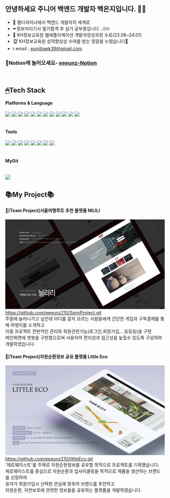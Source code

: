 ## 안녕하세요 주니어 백엔드 개발자 백은지입니다. 🙌🏻


- 👋 웹디자이너에서 백엔드 개발자의 세계로
- ✒정보처리기사 필기합격 후 실기 공부중입니다 ..🙄🙄
- 👀 KH정보교육원 웹애플리케이션 개발자양성과정 수료(23.08~24.01)
- 🏆 KH정보교육원 성적향상상 수여를 받는 영광을 누렸습니다🤩
- 📞 email : eunjibaek39@gmail.com 

### 🎈Notion에 놀러오세요- [eeeunz-Notion](https://www.notion.so/Hello-eeeun_g-_Developer-World-354163a125c24975a44b809846dfa26f?pvs=4)


<br>

## 🖱Tech Stack

#### Platforms & Language
<div align="left">
  <img src="https://img.shields.io/badge/Java-007396?style=flat&logo=Java&logoColor=white"/>
  <img src="https://img.shields.io/badge/HTML5-E34F26?style=flat&logo=HTML5&logoColor=white"/>
  <img src="https://img.shields.io/badge/JavaScript-F7DF1E?style=flat&logo=JavaScript&logoColor=white"/>
  <img src="https://img.shields.io/badge/CSS3-1572B6?style=flat&logo=CSS3&logoColor=white"/>
  <img src="https://img.shields.io/badge/OracleSQL-F80000?style=flat&logo=OracleSQL&logoColor=white"/>
  <img src="https://img.shields.io/badge/jQuery-0769AD?style=flat&logo=jQuery&logoColor=white"/>
  <img src="https://img.shields.io/badge/Spring-6DB33F?style=flat&logo=Spring&logoColor=white"/>
  <img src="https://img.shields.io/badge/Bootstrap-7952B3?style=flat&logo=Bootstrap&logoColor=white"/>
  <img src="https://img.shields.io/badge/MyBatis-FF4906?style=flat&logo=MyBatis&logoColor=white"/>
  <img src="https://img.shields.io/badge/AJAX-3A3A42?style=flat&logo=AJAX&logoColor=white"/>
  <img src="https://img.shields.io/badge/JSON-000000?style=flat&logo=JSON&logoColor=white"/>
  <img src="https://img.shields.io/badge/GSON-000000?style=flat&logo=GSON&logoColor=white"/>
</div>

<br>

#### Tools
<div align="left">
  <img src="https://img.shields.io/badge/Eclipse-2C2255?style=flat&logo=Eclipse&logoColor=white"/>
  <img src="https://img.shields.io/badge/Spring Tool Suite-6DB33F?style=flat&logo=Spting Tool Suite&logoColor=white"/>
  <img src="https://img.shields.io/badge/Visual Studio Code-007ACC?style=flat&logo=Visual Studio Code&logoColor=white"/>
  <img src="https://img.shields.io/badge/GitHub-181717?style=flat&logo=GitHub&logoColor=white"/>
  <img src="https://img.shields.io/badge/Apache Tomcat-F8DC75?style=flat&logo=Apache Tomcat&logoColor=white"/>
  <img src="https://img.shields.io/badge/Adobe Photoshop-31A8FF?style=flat&logo=Adobe Photoshop&logoColor=white"/>
  <img src="https://img.shields.io/badge/Adobe Illustrator-FF9A00?style=flat&logo=Adobe Illustrator&logoColor=white"/>
  <img src="https://img.shields.io/badge/Adobe Premiere Pro-9999FF?style=flat&logo=Adobe Premiere Pro&logoColor=white"/>
  
</div>
<br>

#### MyGit  <br><br>
<img src="https://github-readme-stats.vercel.app/api?username=eeeunz210&show_icons=true">
<br>

## 📚My Project📚
#### 📌[Team Project]서울여행루트 추천 플랫폼 NILILI
<img src="https://github.com/eeeunz210/SemiProject/raw/main/png/00_main.png"> <br>
https://github.com/eeeunz210/SemiProject.git <br>
주말에 놀러나가고 싶은데 어디를 갈지 모르는 사람들에게 간단한 게임과 구독결제를 통해 여행지를 소개하고 <br>
이중 프로젝트 전반적인 관리와 회원관련기능(로그인,회원가입,...등등등)을 구현 <br> 
메인화면에 챗봇을 구현함으로써 사용자의 편리성과 접근성을 높힐수 있도록 구성하여 개발하였습니다. <br>

#### 📌[Team Project]자원순환정보 공유 플랫폼 Little Eco
<img src = "https://github.com/eeeunz210/littleEco/raw/main/png/00_main.png"><br>
https://github.com/eeeunz210/littleEco.git <br>
'제로웨이스트'를 주제로 자원순환정보를 공유할 목적으로 프로젝트를 기획했습니다.<br>
제로웨이스트를 중심으로 자원순환과 업사이클링을 목적으로 제품을 생산하는 브랜드를 선정하여 <br> 
유저가 회원가입시 선택한 관심에 맞추어 브랜드를 추천하고 <br>
자원순환, 자연보호에 관련한 정보들을 공유하는 플랫폼을 개발하였습니다.<br> 




<!---
eeeunz210/eeeunz210 is a ✨ special ✨ repository because its `README.md` (this file) appears on your GitHub profile.
You can click the Preview link to take a look at your changes.
--->
